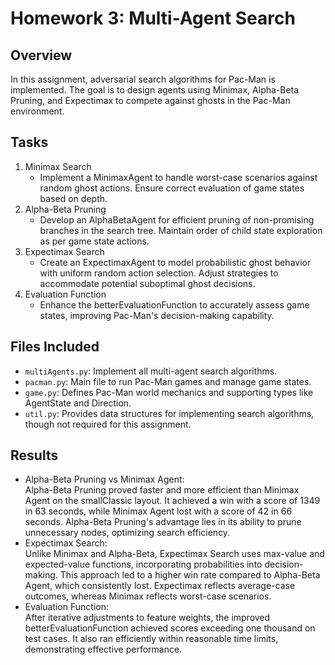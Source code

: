# Homework 3: Multi-Agent Search

## Overview
In this assignment, adversarial search algorithms for Pac-Man is implemented. The goal is to design agents using Minimax, Alpha-Beta Pruning, and Expectimax to compete against ghosts in the Pac-Man environment.

## Tasks
1. Minimax Search
   * Implement a MinimaxAgent to handle worst-case scenarios against random ghost actions. Ensure correct evaluation of game states based on depth.
2. Alpha-Beta Pruning
   * Develop an AlphaBetaAgent for efficient pruning of non-promising branches in the search tree. Maintain order of child state exploration as per game state actions.
3. Expectimax Search
   * Create an ExpectimaxAgent to model probabilistic ghost behavior with uniform random action selection. Adjust strategies to accommodate potential suboptimal ghost decisions.
4. Evaluation Function
   * Enhance the betterEvaluationFunction to accurately assess game states, improving Pac-Man's decision-making capability.

## Files Included
* `multiAgents.py`: Implement all multi-agent search algorithms.
* `pacman.py`: Main file to run Pac-Man games and manage game states.
* `game.py`: Defines Pac-Man world mechanics and supporting types like AgentState and Direction.
* `util.py`: Provides data structures for implementing search algorithms, though not required for this assignment.

## Results
* Alpha-Beta Pruning vs Minimax Agent:<br>
  Alpha-Beta Pruning proved faster and more efficient than Minimax Agent on the smallClassic layout. It achieved a win with a score of 1349 in 63 seconds, while Minimax Agent lost with a score of 42 in 66 seconds. Alpha-Beta Pruning's advantage lies in its ability to prune unnecessary nodes, optimizing search efficiency.
* Expectimax Search: <br>
  Unlike Minimax and Alpha-Beta, Expectimax Search uses max-value and expected-value functions, incorporating probabilities into decision-making. This approach led to a higher win rate compared to Alpha-Beta Agent, which consistently lost. Expectimax reflects average-case outcomes, whereas Minimax reflects worst-case scenarios.
* Evaluation Function: <br>
  After iterative adjustments to feature weights, the improved betterEvaluationFunction achieved scores exceeding one thousand on test cases. It also ran efficiently within reasonable time limits, demonstrating effective performance.
